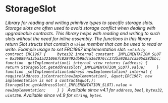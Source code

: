 # StorageSlot







*Library for reading and writing primitive types to specific storage slots. Storage slots are often used to avoid storage conflict when dealing with upgradeable contracts. This library helps with reading and writing to such slots without the need for inline assembly. The functions in this library return Slot structs that contain a `value` member that can be used to read or write. Example usage to set ERC1967 implementation slot: ```solidity contract ERC1967 {     bytes32 internal constant _IMPLEMENTATION_SLOT = 0x360894a13ba1a3210667c828492db98dca3e2076cc3735a920a3ca505d382bbc;     function _getImplementation() internal view returns (address) {         return StorageSlot.getAddressSlot(_IMPLEMENTATION_SLOT).value;     }     function _setImplementation(address newImplementation) internal {         require(Address.isContract(newImplementation), &quot;ERC1967: new implementation is not a contract&quot;);         StorageSlot.getAddressSlot(_IMPLEMENTATION_SLOT).value = newImplementation;     } } ``` _Available since v4.1 for `address`, `bool`, `bytes32`, `uint256`._ _Available since v4.9 for `string`, `bytes`._*



